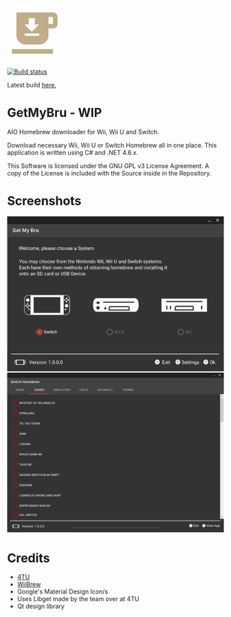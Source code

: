 ![Icon](https://raw.githubusercontent.com/DrHacknik/GetMyBru/master/Common/Icons/Icon128.png)

[![Build status](https://ci.appveyor.com/api/projects/status/rv1ka3qoiw4mqn0p/branch/master?svg=true)](https://ci.appveyor.com/project/zoltx23/getmybru/branch/master)

Latest build [here.](https://ci.appveyor.com/project/zoltx23/getmybru/branch/master/artifacts)

# GetMyBru - **WIP**
AIO Homebrew downloader for Wii, Wii U and Switch. 

Download necessary Wii, Wii U or Switch Homebrew all in one place. 
This application is written using C# and .NET 4.6.x. 

This Software is licensed under the GNU GPL v3 License Agreement. 
A copy of the License is included with the Source inside in the Repository.


# Screenshots 
![ScreenMain](Common/Screenshots/GetMyBru_8C1hndUkTr.png)
![ScreenMain](Common/Screenshots/GetMyBru_k0OaDFT1Oh.png)
# Credits 
* [4TU](https://fortheusers.org/#services)
* [WiiBrew](https://wiibrew.org/wiki/Main_Page)
* Google's Material Design Icon/s
* Uses Libget made by the team over at 4TU
* Qt design library
